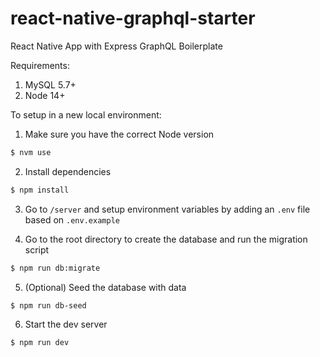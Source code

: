 # react-native-graphql-starter

React Native App with Express GraphQL Boilerplate

Requirements:

1. MySQL 5.7+
2. Node 14+

To setup in a new local environment:

1. Make sure you have the correct Node version

```sh
$ nvm use
```

2. Install dependencies

```sh
$ npm install
```

3. Go to `/server` and setup environment variables by adding an `.env` file based on `.env.example`

4. Go to the root directory to create the database and run the migration script

```sh
$ npm run db:migrate
```

5. (Optional) Seed the database with data

```sh
$ npm run db-seed
```

6. Start the dev server

```sh
$ npm run dev
```
